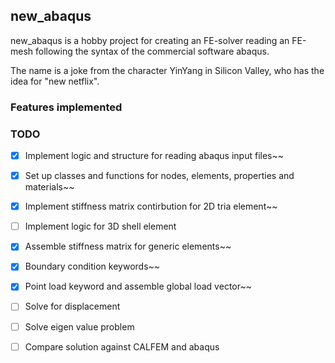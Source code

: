 ## new_abaqus
new_abaqus is a hobby project for creating an FE-solver reading an FE-mesh following the syntax of the commercial software abaqus. 

The name is a joke from the character YinYang in Silicon Valley, who has the idea for "new netflix".

### Features implemented


   
### TODO
- [x] Implement logic and structure for reading abaqus input files~~
- [x] Set up classes and functions for nodes, elements, properties and materials~~
- [x] Implement stiffness matrix contirbution for 2D tria element~~
- [ ] Implement logic for 3D shell element
- [x] Assemble stiffness matrix for generic elements~~
- [x] Boundary condition keywords~~
- [x] Point load keyword and assemble global load vector~~
- [ ] Solve for displacement
- [ ] Solve eigen value problem
- [ ] Compare solution against CALFEM and abaqus



